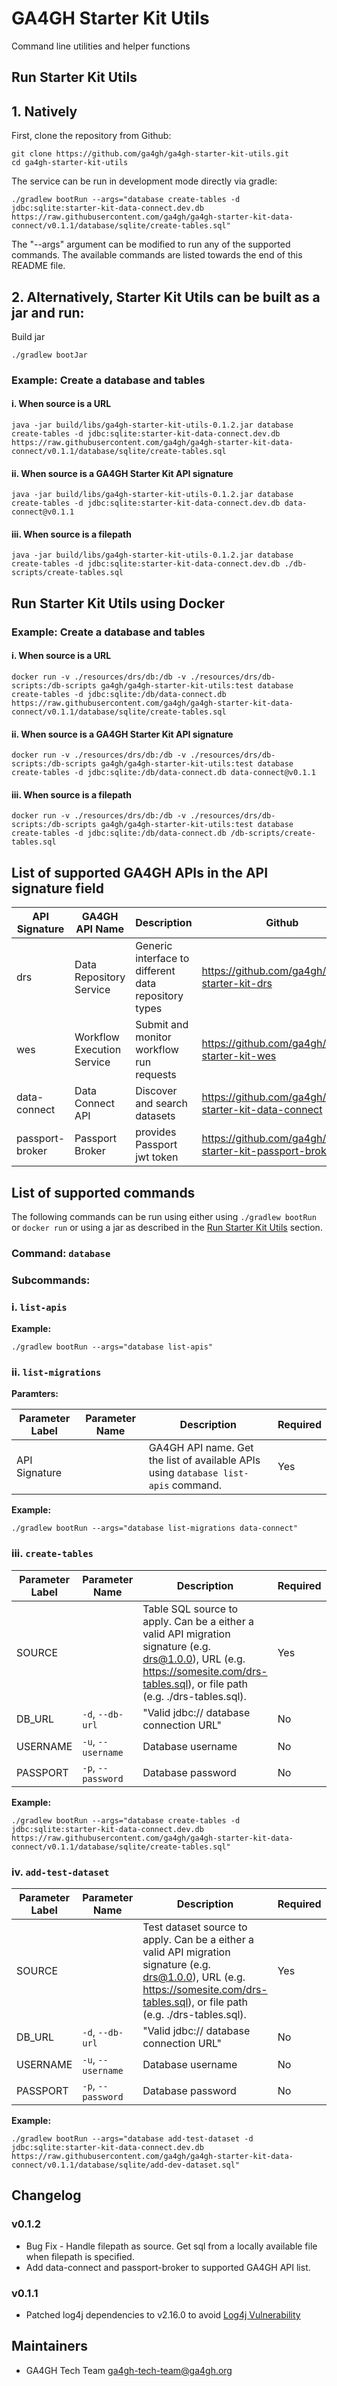 # GA4GH Starter Kit Utils
Command line utilities and helper functions
## Run Starter Kit Utils
## 1. Natively
First, clone the repository from Github:
```
git clone https://github.com/ga4gh/ga4gh-starter-kit-utils.git
cd ga4gh-starter-kit-utils
```

The service can be run in development mode directly via gradle:
```
./gradlew bootRun --args="database create-tables -d jdbc:sqlite:starter-kit-data-connect.dev.db https://raw.githubusercontent.com/ga4gh/ga4gh-starter-kit-data-connect/v0.1.1/database/sqlite/create-tables.sql"
```

The "--args" argument can be modified to run any of the supported commands. The available commands are listed towards the end of this README file. 

## 2. Alternatively, Starter Kit Utils can be built as a jar and run:
Build jar
```
./gradlew bootJar
```
### Example: Create a database and tables
#### i. When source is a URL
```
java -jar build/libs/ga4gh-starter-kit-utils-0.1.2.jar database create-tables -d jdbc:sqlite:starter-kit-data-connect.dev.db https://raw.githubusercontent.com/ga4gh/ga4gh-starter-kit-data-connect/v0.1.1/database/sqlite/create-tables.sql
```
#### ii. When source is a GA4GH Starter Kit API signature
```
java -jar build/libs/ga4gh-starter-kit-utils-0.1.2.jar database create-tables -d jdbc:sqlite:starter-kit-data-connect.dev.db data-connect@v0.1.1
```
#### iii. When source is a filepath
```
java -jar build/libs/ga4gh-starter-kit-utils-0.1.2.jar database create-tables -d jdbc:sqlite:starter-kit-data-connect.dev.db ./db-scripts/create-tables.sql
```

## Run Starter Kit Utils using Docker

### Example: Create a database and tables

#### i. When source is a URL
```
docker run -v ./resources/drs/db:/db -v ./resources/drs/db-scripts:/db-scripts ga4gh/ga4gh-starter-kit-utils:test database create-tables -d jdbc:sqlite:/db/data-connect.db https://raw.githubusercontent.com/ga4gh/ga4gh-starter-kit-data-connect/v0.1.1/database/sqlite/create-tables.sql
```

#### ii. When source is a GA4GH Starter Kit API signature
```
docker run -v ./resources/drs/db:/db -v ./resources/drs/db-scripts:/db-scripts ga4gh/ga4gh-starter-kit-utils:test database create-tables -d jdbc:sqlite:/db/data-connect.db data-connect@v0.1.1
```

#### iii. When source is a filepath
```
docker run -v ./resources/drs/db:/db -v ./resources/drs/db-scripts:/db-scripts ga4gh/ga4gh-starter-kit-utils:test database create-tables -d jdbc:sqlite:/db/data-connect.db /db-scripts/create-tables.sql
```
## List of supported GA4GH APIs in the API signature field

| API Signature | GA4GH API Name | Description | Github |
|---------------|----------------|-------------|--------|
| drs | Data Repository Service | Generic interface to different data repository types | https://github.com/ga4gh/ga4gh-starter-kit-drs |
| wes | Workflow Execution Service | Submit and monitor workflow run requests | https://github.com/ga4gh/ga4gh-starter-kit-wes |
| data-connect | Data Connect API| Discover and search datasets | https://github.com/ga4gh/ga4gh-starter-kit-data-connect |
| passport-broker | Passport Broker | provides Passport jwt token | https://github.com/ga4gh/ga4gh-starter-kit-passport-broker |

## List of supported commands

The following commands can be run using either using `./gradlew bootRun` or `docker run` or using a jar as described in the [Run Starter Kit Utils](#-run-starter-kit-utils) section.

### Command: `database`
### Subcommands:
### i. `list-apis`

**Example:**  
```
./gradlew bootRun --args="database list-apis"
```
### ii. `list-migrations`

**Paramters:**

| Parameter Label | Parameter Name | Description | Required |
|-----------------|----------------|-------------|----------|
| API Signature |  | GA4GH API name. Get the list of available APIs using `database list-apis` command. | Yes |

**Example:**
```
./gradlew bootRun --args="database list-migrations data-connect"
```
### iii. `create-tables`

| Parameter Label | Parameter Name | Description | Required  | Default Value |
|-----------------|----------------|-------------|-----------|---------------|
| SOURCE |  |Table SQL source to apply. Can be a either a valid API migration signature (e.g. drs@1.0.0), URL (e.g. https://somesite.com/drs-tables.sql), or file path (e.g. ./drs-tables.sql).| Yes |  | |
| DB_URL | `-d`, `--db-url` | "Valid jdbc:// database connection URL" | No | `jdbc:sqlite:./ga4gh-starter-kit.dev.db` | 
| USERNAME | `-u`, `--username` | Database username | No | "" |
| PASSPORT | `-p`, `--password` | Database password | No | "" |

**Example:**
```
./gradlew bootRun --args="database create-tables -d jdbc:sqlite:starter-kit-data-connect.dev.db https://raw.githubusercontent.com/ga4gh/ga4gh-starter-kit-data-connect/v0.1.1/database/sqlite/create-tables.sql"
```
### iv. `add-test-dataset`

| Parameter Label | Parameter Name | Description | Required  | Default Value |
|-----------------|----------------|-------------|-----------|---------------|
| SOURCE |  | Test dataset source to apply. Can be a either a valid API migration signature (e.g. drs@1.0.0), URL (e.g. https://somesite.com/drs-tables.sql), or file path (e.g. ./drs-tables.sql).| Yes |  | |
| DB_URL | `-d`, `--db-url` | "Valid jdbc:// database connection URL" | No | `jdbc:sqlite:./ga4gh-starter-kit.dev.db` | 
| USERNAME | `-u`, `--username` | Database username | No | "" |
| PASSPORT | `-p`, `--password` | Database password | No | "" |

**Example:**
```
./gradlew bootRun --args="database add-test-dataset -d jdbc:sqlite:starter-kit-data-connect.dev.db https://raw.githubusercontent.com/ga4gh/ga4gh-starter-kit-data-connect/v0.1.1/database/sqlite/add-dev-dataset.sql"
```

## Changelog

### v0.1.2
* Bug Fix - Handle filepath as source. Get sql from a locally available file when filepath is specified.
* Add data-connect and passport-broker to supported GA4GH API list.

### v0.1.1
* Patched log4j dependencies to v2.16.0 to avoid [Log4j Vulnerability](https://www.cisa.gov/uscert/apache-log4j-vulnerability-guidance)

## Maintainers

* GA4GH Tech Team [ga4gh-tech-team@ga4gh.org](mailto:ga4gh-tech-team@ga4gh.org)
